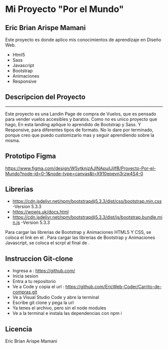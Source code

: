 # Mi Proyecto "Por el Mundo"
## Eric Brian Arispe Mamani

Este proyecto es donde aplico mis conocimientos de aprendizaje en Diseño Web.

- Html5
- Sass
- Javascript
- Bootstrap
- Animaciones
- Responsive

## Descripcion del Proyecto
***
Este proyecto es una Landin Page de compra de Vuelos, que es pensado para vender vuelos accesibles y baratos.
Como no es unico proyecto que hago, En esta landing aplique lo aprendido de Bootstrap y Sass.
Y Responsive, para diferentes tipos de formato.
No lo dare por terminado, porque creo que puedo customizarlo mas y seguir aprendiendo sobre la misma.

## Prototipo Figma
https://www.figma.com/design/W5ytknjzAJlNApuilJjlfB/Proyecto-Por-el-Mundo?node-id=0-1&node-type=canvas&t=X910epevn3rzw4S4-0

## Librerias

- https://cdn.jsdelivr.net/npm/bootstrap@5.3.3/dist/css/bootstrap.min.css -Version 5.3.3
- https://wowjs.uk/docs.html
- https://cdn.jsdelivr.net/npm/bootstrap@5.3.3/dist/js/bootstrap.bundle.min.js -Version 5.3.3

Para cargar las librerias de Bootstrap y Animaciones HTML5 Y CSS, se coloca el link en el <head></head>.
Para cargar las librerias de Bootstrap y Animaciones Javascript, se coloca el scrpt al final de <body></body>.

## Instruccion Git-clone

- Ingresa a : https://github.com/
- Inicia sesion
- Entra a tu repositorio
- Ve a Code y copia el url : https://github.com/EricWeb-Coder/Carrito-de-compras.git
- Ve a Visual Studio Code y abre la terminal
- Escribe git clone y pega la url
- Ya tenes el archivo, pero sin el node modules
- Ve a la terminal e instala las dependencias con npm i


## Licencia

Eric Brian Arispe Mamani
